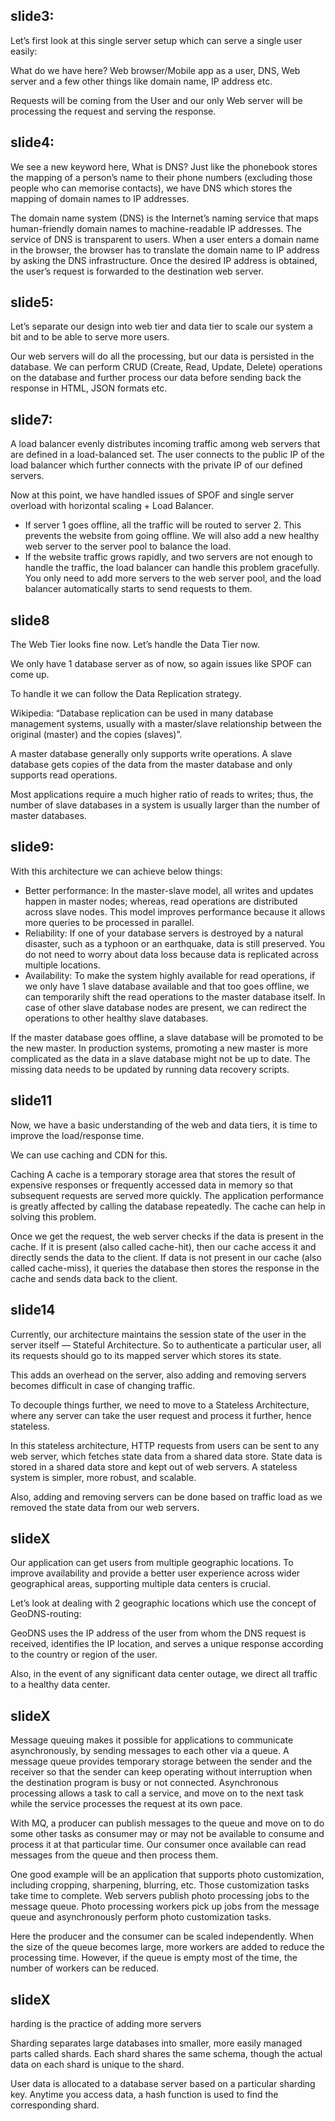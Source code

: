 

## slide3:

Let’s first look at this single server setup which can serve a single user easily:

What do we have here?
Web browser/Mobile app as a user, DNS, Web server and a few other things like domain name, IP address etc.

Requests will be coming from the User and our only Web server will be processing the request and serving the response.


## slide4:
We see a new keyword here, What is DNS?
Just like the phonebook stores the mapping of a person’s name to their phone numbers (excluding those people who can memorise contacts), we have DNS which stores the mapping of domain names to IP addresses.

The domain name system (DNS) is the Internet’s naming service that maps human-friendly domain names to machine-readable IP addresses. The service of DNS is transparent to users. When a user enters a domain name in the browser, the browser has to translate the domain name to IP address by asking the DNS infrastructure. Once the desired IP address is obtained, the user’s request is forwarded to the destination web server.


## slide5:
Let’s separate our design into web tier and data tier to scale our system a bit and to be able to serve more users.

Our web servers will do all the processing, but our data is persisted in the database. We can perform CRUD (Create, Read, Update, Delete) operations on the database and further process our data before sending back the response in HTML, JSON formats etc.

## slide7:
A load balancer evenly distributes incoming traffic among web servers that are defined in a load-balanced set. The user connects to the public IP of the load balancer which further connects with the private IP of our defined servers.

Now at this point, we have handled issues of SPOF and single server overload with horizontal scaling + Load Balancer.

- If server 1 goes offline, all the traffic will be routed to server 2. This prevents the website from going offline. We will also add a new healthy web server to the server pool to balance the load.
- If the website traffic grows rapidly, and two servers are not enough to handle the traffic, the load balancer can handle this problem gracefully. You only need to add more servers to the web server pool, and the load balancer automatically starts to send requests to them.


## slide8
The Web Tier looks fine now. Let’s handle the Data Tier now.

We only have 1 database server as of now, so again issues like SPOF can come up.

To handle it we can follow the Data Replication strategy.

Wikipedia: “Database replication can be used in many database management systems, usually with a master/slave relationship between the original (master) and the copies (slaves)”.

A master database generally only supports write operations. A slave database gets copies of the data from the master database and only supports read operations.

Most applications require a much higher ratio of reads to writes; thus, the number of slave databases in a system is usually larger than the number of master databases.


## slide9:
With this architecture we can achieve below things:

- Better performance: In the master-slave model, all writes and updates happen in master nodes; whereas, read operations are distributed across slave nodes. This model improves performance because it allows more queries to be processed in parallel.
- Reliability: If one of your database servers is destroyed by a natural disaster, such as a typhoon or an earthquake, data is still preserved. You do not need to worry about data loss because data is replicated across multiple locations.
- Availability: To make the system highly available for read operations, if we only have 1 slave database available and that too goes offline, we can temporarily shift the read operations to the master database itself. In case of other slave database nodes are present, we can redirect the operations to other healthy slave databases.

If the master database goes offline, a slave database will be promoted to be the new master. In production systems, promoting a new master is more complicated as the data in a slave database might not be up to date. The missing data needs to be updated by running data recovery scripts.


## slide11
Now, we have a basic understanding of the web and data tiers, it is time to improve the load/response time.

We can use caching and CDN for this.

Caching
A cache is a temporary storage area that stores the result of expensive responses or frequently accessed data in memory so that subsequent requests are served more quickly. The application performance is greatly affected by calling the database repeatedly. The cache can help in solving this problem.

Once we get the request, the web server checks if the data is present in the cache. If it is present (also called cache-hit), then our cache access it and directly sends the data to the client. If data is not present in our cache (also called cache-miss), it queries the database then stores the response in the cache and sends data back to the client.

## slide14
Currently, our architecture maintains the session state of the user in the server itself — Stateful Architecture. So to authenticate a particular user, all its requests should go to its mapped server which stores its state.

This adds an overhead on the server, also adding and removing servers becomes difficult in case of changing traffic.

To decouple things further, we need to move to a Stateless Architecture, where any server can take the user request and process it further, hence stateless.

In this stateless architecture, HTTP requests from users can be sent to any web server, which fetches state data from a shared data store. State data is stored in a shared data store and kept out of web servers. A stateless system is simpler, more robust, and scalable.

Also, adding and removing servers can be done based on traffic load as we removed the state data from our web servers.


## slideX
Our application can get users from multiple geographic locations. To improve availability and provide a better user experience across wider geographical areas, supporting multiple data centers is crucial.

Let’s look at dealing with 2 geographic locations which use the concept of GeoDNS-routing:

GeoDNS uses the IP address of the user from whom the DNS request is received, identifies the IP location, and serves a unique response according to the country or region of the user.

Also, in the event of any significant data center outage, we direct all traffic to a healthy data center.


## slideX
Message queuing makes it possible for applications to communicate asynchronously, by sending messages to each other via a queue. A message queue provides temporary storage between the sender and the receiver so that the sender can keep operating without interruption when the destination program is busy or not connected. Asynchronous processing allows a task to call a service, and move on to the next task while the service processes the request at its own pace.

With MQ, a producer can publish messages to the queue and move on to do some other tasks as consumer may or may not be available to consume and process it at that particular time. Our consumer once available can read messages from the queue and then process them.

One good example will be an application that supports photo customization, including cropping, sharpening, blurring, etc. Those customization tasks take time to complete. Web servers publish photo processing jobs to the message queue. Photo processing workers pick up jobs from the message queue and asynchronously perform photo customization tasks.

Here the producer and the consumer can be scaled independently. When the size of the queue becomes large, more workers are added to reduce the processing time. However, if the queue is empty most of the time, the number of workers can be reduced.


## slideX
harding is the practice of adding more servers

Sharding separates large databases into smaller, more easily managed parts called shards. Each shard shares the same schema, though the actual data on each shard is unique to the shard.

User data is allocated to a database server based on a particular sharding key. Anytime you access data, a hash function is used to find the corresponding shard.

